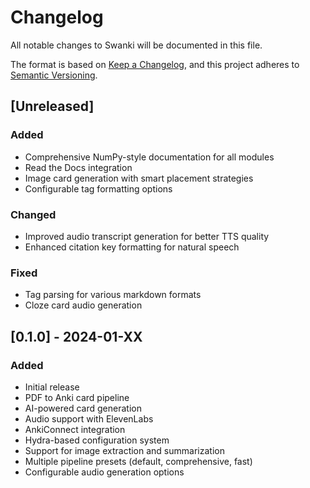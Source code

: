 # Changelog

All notable changes to Swanki will be documented in this file.

The format is based on [Keep a Changelog](https://keepachangelog.com/en/1.0.0/),
and this project adheres to [Semantic Versioning](https://semver.org/spec/v2.0.0.html).

## [Unreleased]

### Added
- Comprehensive NumPy-style documentation for all modules
- Read the Docs integration
- Image card generation with smart placement strategies
- Configurable tag formatting options

### Changed
- Improved audio transcript generation for better TTS quality
- Enhanced citation key formatting for natural speech

### Fixed
- Tag parsing for various markdown formats
- Cloze card audio generation

## [0.1.0] - 2024-01-XX

### Added
- Initial release
- PDF to Anki card pipeline
- AI-powered card generation
- Audio support with ElevenLabs
- AnkiConnect integration
- Hydra-based configuration system
- Support for image extraction and summarization
- Multiple pipeline presets (default, comprehensive, fast)
- Configurable audio generation options